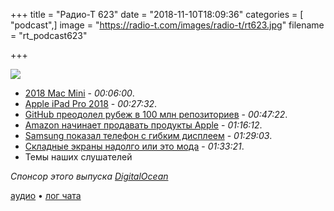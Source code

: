 +++
title = "Радио-Т 623"
date = "2018-11-10T18:09:36"
categories = [ "podcast",]
image = "https://radio-t.com/images/radio-t/rt623.jpg"
filename = "rt_podcast623"

+++

![](https://radio-t.com/images/radio-t/rt623.jpg)

- [2018 Mac Mini](https://marco.org/2018/11/06/mac-mini-2018-review) - *00:06:00*.
- [Apple iPad Pro 2018](https://www.theverge.com/2018/11/5/18062612/apple-ipad-pro-review-2018-screen-usb-c-pencil-price-features) - *00:27:32*.
- [GitHub преодолел рубеж в 100 млн репозиториев](http://www.opennet.ru/opennews/art.shtml?num=49580) - *00:47:22*.
- [Amazon начинает продавать продукты Apple](https://mashable.com/article/amazon-apple-sell-iphones-no-homepod/) - *01:16:12*.
- [Samsung показал телефон с гибким дисплеем](https://techcrunch.com/2018/11/07/samsung-shares-a-glimpse-of-its-folding-infinity-flex-display-smartphone/) - *01:29:03*.
- [Складные экраны надолго или это мода](https://mashable.com/article/foldable-phones-fad/) - *01:33:21*.
- Темы наших слушателей

*Спонсор этого выпуска [DigitalOcean](https://www.digitalocean.com)*


[аудио](http://cdn.radio-t.com/rt_podcast623.mp3) • [лог чата](http://chat.radio-t.com/logs/radio-t-623.html)
<audio src="http://cdn.radio-t.com/rt_podcast623.mp3" preload="none"></audio>